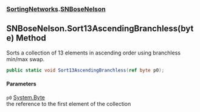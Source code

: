 ### [SortingNetworks](SortingNetworks.md 'SortingNetworks').[SNBoseNelson](SortingNetworks_SNBoseNelson.md 'SortingNetworks.SNBoseNelson')
## SNBoseNelson.Sort13AscendingBranchless(byte) Method
Sorts a collection of 13 elements in ascending order using branchless min/max swap.  
```csharp
public static void Sort13AscendingBranchless(ref byte p0);
```
#### Parameters
<a name='SortingNetworks_SNBoseNelson_Sort13AscendingBranchless(byte)_p0'></a>
`p0` [System.Byte](https://docs.microsoft.com/en-us/dotnet/api/System.Byte 'System.Byte')  
the reference to the first element of the collection
  
